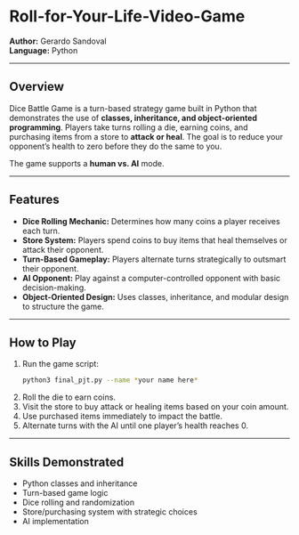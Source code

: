 # Roll-for-Your-Life-Video-Game

**Author:** Gerardo Sandoval  
**Language:** Python  

---

## Overview

Dice Battle Game is a turn-based strategy game built in Python that demonstrates the use of **classes, inheritance, and object-oriented programming**. Players take turns rolling a die, earning coins, and purchasing items from a store to **attack or heal**. The goal is to reduce your opponent’s health to zero before they do the same to you.  

The game supports a **human vs. AI** mode.

---

## Features

- **Dice Rolling Mechanic:** Determines how many coins a player receives each turn.  
- **Store System:** Players spend coins to buy items that heal themselves or attack their opponent.  
- **Turn-Based Gameplay:** Players alternate turns strategically to outsmart their opponent.  
- **AI Opponent:** Play against a computer-controlled opponent with basic decision-making.  
- **Object-Oriented Design:** Uses classes, inheritance, and modular design to structure the game.  

---

## How to Play

1. Run the game script:  
   ```bash
   python3 final_pjt.py --name *your name here*
2. Roll the die to earn coins.
3. Visit the store to buy attack or healing items based on your coin amount.
4. Use purchased items immediately to impact the battle.
5. Alternate turns with the AI until one player’s health reaches 0.

---

## Skills Demonstrated
- Python classes and inheritance
- Turn-based game logic
- Dice rolling and randomization
- Store/purchasing system with strategic choices
- AI implementation
